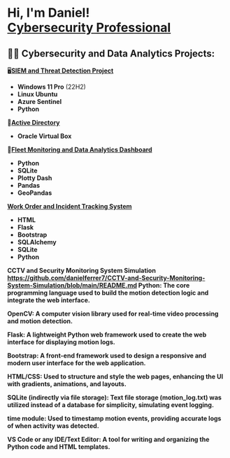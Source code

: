 <h1>Hi, I'm Daniel! <br/><a href="https://www.linkedin.com/in/danielferrercy/">Cybersecurity Professional</a>
<h2>👨‍💻 Cybersecurity and Data Analytics Projects:</h2>

:desktop_computer:<b>[SIEM and Threat Detection Project](https://github.com/danielferrer7/SIEM-and-Threat-Intelligence-Feed/tree/main)</b>
- <b>Windows 11 Pro</b> (22H2)
- <b>Linux Ubuntu</b>
- <b>Azure Sentinel<b>
- <b>Python<b>
</b>
</b>

:busts_in_silhouette:<b>[Active Directory](https://github.com/danielferrer7/Active-Directory)</b>
- <b>Oracle Virtual Box<b>
</b>
</b>

:car:<b>[Fleet Monitoring and Data Analytics Dashboard](https://github.com/danielferrer7/Fleet-Monitoring-and-Data-Analytics-Dashboard)
- <b>Python<b>
- <b>SQLite<b>
- <b>Plotty Dash<b>
- <b>Pandas<b>
- <b>GeoPandas<b>
</b>
</b>

[Work Order and Incident Tracking System
](https://github.com/danielferrer7/Work-Order-and-Incident-Tracking-System)

- HTML
- Flask
- Bootstrap
- SQLAlchemy
- SQLite
- Python
</b>
</b>

CCTV and Security Monitoring System Simulation    https://github.com/danielferrer7/CCTV-and-Security-Monitoring-System-Simulation/blob/main/README.md
Python:
The core programming language used to build the motion detection logic and integrate the web interface.

OpenCV:
A computer vision library used for real-time video processing and motion detection.

Flask:
A lightweight Python web framework used to create the web interface for displaying motion logs.

Bootstrap:
A front-end framework used to design a responsive and modern user interface for the web application.

HTML/CSS:
Used to structure and style the web pages, enhancing the UI with gradients, animations, and layouts.

SQLite (indirectly via file storage):
Text file storage (motion_log.txt) was utilized instead of a database for simplicity, simulating event logging.

time module:
Used to timestamp motion events, providing accurate logs of when activity was detected.

VS Code or any IDE/Text Editor:
A tool for writing and organizing the Python code and HTML templates.
